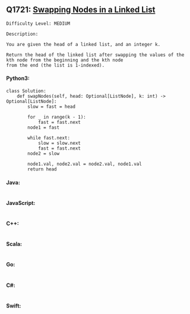 ## Q1721: [Swapping Nodes in a Linked List](https://leetcode.com/problems/swapping-nodes-in-a-linked-list/)

```
Difficulty Level: MEDIUM
```

```
Description:

You are given the head of a linked list, and an integer k.

Return the head of the linked list after swapping the values of the kth node from the beginning and the kth node
from the end (the list is 1-indexed).
```

#### Python3:

```
class Solution:
    def swapNodes(self, head: Optional[ListNode], k: int) -> Optional[ListNode]:
        slow = fast = head
        
        for _ in range(k - 1):
            fast = fast.next
        node1 = fast

        while fast.next:
            slow = slow.next
            fast = fast.next
        node2 = slow

        node1.val, node2.val = node2.val, node1.val
        return head
```

#### Java:

```

```

#### JavaScript:

```

```

#### C++:

```

```

#### Scala:

```

```

#### Go:

```

```

#### C#:

```

```

#### Swift:

```

```